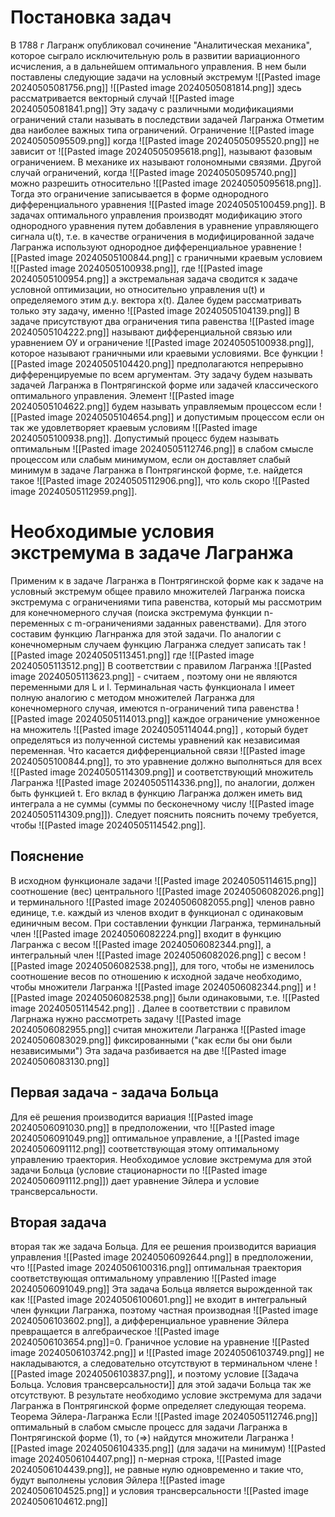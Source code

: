 # Постановка задач
В 1788 г Лагранж опубликовал сочинение "Аналитическая механика", которое сыграло исключительную роль в развитии вариационного исчисления, а в дальнейшем оптимального управления.
В нем были поставлены следующие задачи на условный экстремум
![[Pasted image 20240505081756.png]] 
![[Pasted image 20240505081814.png]] 
здесь рассматривается векторный случай ![[Pasted image 20240505081841.png]] 
Эту задачу с различными модификациями ограничений стали называть в последствии задачей Лагранжа
Отметим два наиболее важных типа ограничений. Ограничение ![[Pasted image 20240505095509.png]] когда ![[Pasted image 20240505095520.png]] не зависит от ![[Pasted image 20240505095618.png]], называют фазовым ограничением. В механике их называют голономными связями.
Другой случай ограничений, когда ![[Pasted image 20240505095740.png]] можно разрешить относительно ![[Pasted image 20240505095618.png]]. Тогда это ограничение записывается в форме однородного дифференциального уравнения ![[Pasted image 20240505100459.png]]. В задачах оптимального управления производят модификацию этого однородного уравнения путем добавления в уравнение управляющего сигнала u(t), т.е. в качестве ограничения в модифицированной задаче Лагранжа используют однородное  дифференциальное уравнение
![[Pasted image 20240505100844.png]]
с граничными краевым условием ![[Pasted image 20240505100938.png]], где ![[Pasted image 20240505100954.png]] а экстремальная задача сводится к задаче  условной оптимизации, но относительно управления  u(t) и определяемого этим д.у. вектора x(t).
Далее будем рассматривать только эту задачу, именно
![[Pasted image 20240505104139.png]] 
В задаче присутствуют два ограничения типа равенства 
![[Pasted image 20240505104222.png]] называют дифференциальной связью или уравнением ОУ и ограничение ![[Pasted image 20240505100938.png]], которое называют граничными или краевыми условиями. Все функции ![[Pasted image 20240505104420.png]] предполагаются непрерывно дифференцируемые по всем аргументам.
Эту задачу будем называть задачей Лагранжа в Понтрягинской форме или задачей классического оптимального управления.
Элемент ![[Pasted image 20240505104622.png]] будем называть управляемым процессом если ![[Pasted image 20240505104654.png]] 
и допустимым процессом если он так же удовлетворяет краевым условиям ![[Pasted image 20240505100938.png]].
Допустимый процесс будем называть оптимальным ![[Pasted image 20240505112746.png]] в слабом смысле процессом или слабым минимумом, если он доставляет слабый минимум в задаче Лагранжа в Понтрягинской форме, т.е. найдется такое ![[Pasted image 20240505112906.png]], что коль скоро ![[Pasted image 20240505112959.png]]. 
# Необходимые условия экстремума в задаче Лагранжа
Применим к в задаче Лагранжа в Понтрягинской форме как к задаче на условный экстремум общее правило множителей Лагранжа поиска экстремума с ограничениями типа равенства, который мы рассмотрим для конечномерного случая (поиска экстремума функции n-переменных с m-ограничениями заданных равенствами). Для этого составим функцию Лагнранжа для этой задачи. По аналогии с конечномерным случаем функцию Лагранжа следует записать так
![[Pasted image 20240505113451.png]] 
где ![[Pasted image 20240505113512.png]] В соответствии с правилом Лагранжа ![[Pasted image 20240505113623.png]] - считаем , поэтому они не являются переменными для L и l.
Терминальная часть функционала l имеет полную аналогию с методом множителей Лагранжа для конечномерного случая, имеются n-ограничений типа равенства ![[Pasted image 20240505114013.png]] каждое ограничение умноженное на множитель ![[Pasted image 20240505114044.png]] , который будет определяться из полученной системы уравнений как независимая переменная.
Что касается дифференциальной связи ![[Pasted image 20240505100844.png]], то это уравнение должно выполняться для всех ![[Pasted image 20240505114309.png]] и соответствующий множитель Лагранжа ![[Pasted image 20240505114336.png]], по аналогии, должен быть функцией t. Его вклад в функцию Лагранжа должен иметь вид интеграла а не суммы (суммы по бесконечному числу ![[Pasted image 20240505114309.png]]). Следует пояснить пояснить почему требуется, чтобы ![[Pasted image 20240505114542.png]].
## Пояснение
В исходном функционале задачи ![[Pasted image 20240505114615.png]] соотношение (вес) центрального ![[Pasted image 20240506082026.png]] и терминального ![[Pasted image 20240506082055.png]] членов равно единице, т.е. каждый из членов входит в функционал с одинаковым единичным весом. При составлении функции Лагранжа, терминальный член ![[Pasted image 20240506082224.png]] входит в функцию Лагранжа с весом ![[Pasted image 20240506082344.png]], а интегральный член  ![[Pasted image 20240506082026.png]] с весом ![[Pasted image 20240506082538.png]], для того, чтобы не изменилось соотношение весов по отношению к исходной задаче необходимо, чтобы множители Лагранжа  ![[Pasted image 20240506082344.png]] и ![[Pasted image 20240506082538.png]] были одинаковыми, т.е. ![[Pasted image 20240505114542.png]] . 
Далее в соответствии с правилом Лагрнажа нужно рассмотреть задачу ![[Pasted image 20240506082955.png]] 
считая множители Лагранжа ![[Pasted image 20240506083029.png]] фиксированными ("как если бы они были независимыми")
Эта задача разбивается на две ![[Pasted image 20240506083130.png]]
## Первая задача - задача Больца 
Для её решения производится вариация ![[Pasted image 20240506091030.png]] в предположении, что ![[Pasted image 20240506091049.png]] оптимальное управление, а ![[Pasted image 20240506091112.png]] соответствующая этому оптимальному управлению траектория. Необходимое условие экстремума для этой задачи Больца (условие стационарности по ![[Pasted image 20240506091112.png]]) дает уравнение Эйлера и условие трансверсальности.

## Вторая задача
вторая так же задача Больца. Для ее решения производится вариация управления ![[Pasted image 20240506092644.png]] в предположении, что ![[Pasted image 20240506100316.png]] оптимальная траектория соответствующая оптимальному управлению ![[Pasted image 20240506091049.png]] Эта задача Больца является вырожденной так как ![[Pasted image 20240506100601.png]] не входит в интегральный член функции Лагранжа, поэтому частная производная ![[Pasted image 20240506103602.png]], а дифференциальное уравнение Эйлера превращается в алгебраическое ![[Pasted image 20240506103654.png]]=0.
Граничное условие на уравнение ![[Pasted image 20240506103742.png]] и ![[Pasted image 20240506103749.png]] не накладываются, а следовательно отсутствуют в терминальном члене ![[Pasted image 20240506103837.png]], и поэтому условие [[Задача Больца. Условия трансверсальности]]  для этой задачи Больца так же отсутствуют.
В результате необходимо условие экстремума для задачи Лагранжа в Понтрягинской форме определяет следующая теорема.
Теорема Эйлера-Лагранжа
Если ![[Pasted image 20240505112746.png]] оптимальный в слабом смысле процесс для задачи Лагранжа в Понтрягинской форме (1), то (=>) найдутся множители Лагранжа ![[Pasted image 20240506104335.png]] (для задачи на минимум) ![[Pasted image 20240506104407.png]] n-мерная строка, ![[Pasted image 20240506104439.png]], не равные нулю одновременно и такие что, будут выполнены условия Эйлера ![[Pasted image 20240506104525.png]] 
и условия трансверсальности
![[Pasted image 20240506104612.png]]
